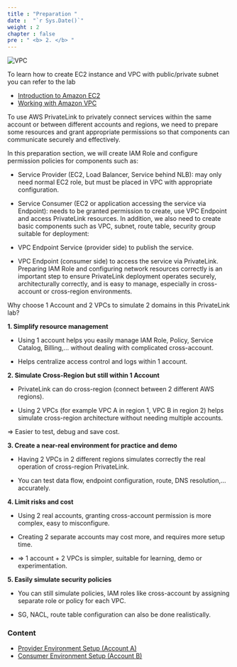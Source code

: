 ```yaml
---
title : "Preparation "
date :  "`r Sys.Date()`" 
weight : 2 
chapter : false
pre : " <b> 2. </b> "
---
```


![VPC](/images/2.prerequisite/aws-privatelink.png)

To learn how to create EC2 instance and VPC with public/private subnet you can refer to the lab
  - [Introduction to Amazon EC2](https://000004.awsstudygroup.com/vi/)
  - [Working with Amazon VPC](https://000003.awsstudygroup.com/vi/)

To use AWS PrivateLink to privately connect services within the same account or between different accounts and regions, we need to prepare some resources and grant appropriate permissions so that components can communicate securely and effectively.

In this preparation section, we will create IAM Role and configure permission policies for components such as:

+ Service Provider (EC2, Load Balancer, Service behind NLB): may only need normal EC2 role, but must be placed in VPC with appropriate configuration.

+ Service Consumer (EC2 or application accessing the service via Endpoint): needs to be granted permission to create, use VPC Endpoint and access PrivateLink resources.
In addition, we also need to create basic components such as VPC, subnet, route table, security group suitable for deployment:

+ VPC Endpoint Service (provider side) to publish the service.

+ VPC Endpoint (consumer side) to access the service via PrivateLink.
Preparing IAM Role and configuring network resources correctly is an important step to ensure PrivateLink deployment operates securely, architecturally correctly, and is easy to manage, especially in cross-account or cross-region environments.

Why choose 1 Account and 2 VPCs to simulate 2 domains in this PrivateLink lab?

**1. Simplify resource management**

+ Using 1 account helps you easily manage IAM Role, Policy, Service Catalog, Billing,... without dealing with complicated cross-account.

+ Helps centralize access control and logs within 1 account.

**2. Simulate Cross-Region but still within 1 Account**

+ PrivateLink can do cross-region (connect between 2 different AWS regions).

+ Using 2 VPCs (for example VPC A in region 1, VPC B in region 2) helps simulate cross-region architecture without needing multiple accounts.

 => Easier to test, debug and save cost.

**3. Create a near-real environment for practice and demo**

+ Having 2 VPCs in 2 different regions simulates correctly the real operation of cross-region PrivateLink.

+ You can test data flow, endpoint configuration, route, DNS resolution,... accurately.

**4. Limit risks and cost**

+ Using 2 real accounts, granting cross-account permission is more complex, easy to misconfigure.

+ Creating 2 separate accounts may cost more, and requires more setup time.

+ => 1 account + 2 VPCs is simpler, suitable for learning, demo or experimentation.

**5. Easily simulate security policies**

+ You can still simulate policies, IAM roles like cross-account by assigning separate role or policy for each VPC.

+ SG, NACL, route table configuration can also be done realistically.
### Content
- [Provider Environment Setup (Account A)](2.1-createec2/)
- [Consumer Environment Setup (Account B)](2.2-createiamrole/)

